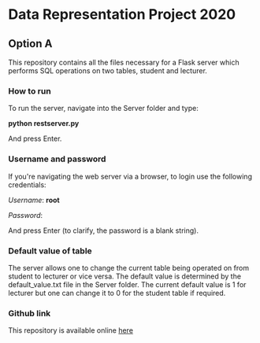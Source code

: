 # Data Representation Project 2020
## Option A
This repository contains all the files necessary for a Flask server which performs SQL operations on two tables, student and lecturer.

### How to run

To run the server, navigate into the Server folder and type:

**python restserver.py**

And press Enter.

### Username and password

If you're navigating the web server via a browser, to login use the following credentials:

*Username*: **root**

*Password*: 


And press Enter (to clarify, the password is a blank string).

### Default value of table ###
The server allows one to change the current table being operated on from student to lecturer or vice versa. The default value is determined by the default_value.txt file in the Server folder. The current default value is 1 for lecturer but one can change it to 0 for the student table if required.

### Github link ###
This repository is available online <a href="https://github.com/AlanQuille/dataRepresentation">here</a>

